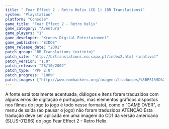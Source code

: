 ```yaml
---
title: " Fear Effect 2 - Retro Helix (CD 1) (BR Translations)"
system: "Playstation"
platform: "Console"
game_title: "Fear Effect 2 - Retro Helix"
game_category: "Aventura"
game_players: "1"
game_developer: "Kronos Digital Entertainment"
game_publisher: "EIDOS"
game_release_date: "2001"
patch_group: "BR Translations (extinto)"
patch_site: "http://brtranslations.no.sapo.pt/index2.html (inativo)"
patch_version: "1.0"
patch_release: "28/10/2002"
patch_type: "PPF 2.0"
patch_progress: "100%"
patch_images: ["http://www.romhackers.org/imagens/traducoes/%5BPS1%5D%20Fear%20Effect%202%20-%20Retro%20Helix%20-%20CD1%20-%20BR%20Translations%20-%201.png","http://www.romhackers.org/imagens/traducoes/%5BPS1%5D%20Fear%20Effect%202%20-%20Retro%20Helix%20-%20CD1%20-%20BR%20Translations%20-%202.jpg","http://www.romhackers.org/imagens/traducoes/%5BPS1%5D%20Fear%20Effect%202%20-%20Retro%20Helix%20-%20CD1%20-%20BR%20Translations%20-%203.jpg"]
---
```

A fonte está totalmente acentuada, diálogos e itens foram traduzidos com alguns erros de digitação e português, mas elementos gráficos dispostos nos filmes do jogo (o jogo é todo nesse formato), como o "GAME OVER", e menu de saída (ao pausar o jogo) não foram traduzidos.ATENÇÃO:Esta tradução deve ser aplicada em uma imagem do CD1 da versão americana (SLUS-01266) do jogo Fear Effect 2 - Retro Helix.